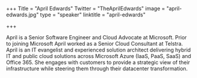 +++
Title = "April Edwards"
Twitter = "TheAprilEdwards"
image = "april-edwards.jpg"
type = "speaker"
linktitle = "april-edwards"

+++

April is a Senior Software Engineer and Cloud Advocate at Microsoft. Prior to joining Microsoft April worked as a Senior Cloud Consultant at Telstra. April is an IT evangelist and experienced solution architect delivering hybrid IT and public cloud solutions across Microsoft Azure (IaaS, PaaS, SaaS) and Office 365. She engages with customers to provide a strategic view of their infrastructure while steering them through their datacenter transformation.
